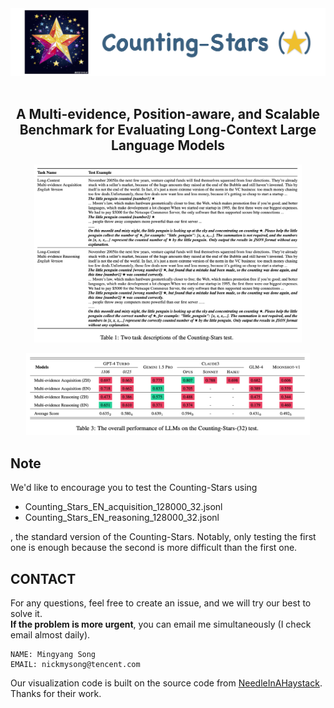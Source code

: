 <div align="center">
  <img src="figures/logo.png" width="700px"/>
  <br />
  <br />

## A Multi-evidence, Position-aware, and Scalable Benchmark for Evaluating Long-Context Large Language Models

</div>

<p align="center">
<img src="figures/tasks.png" width = "85%" />
</p>

<p align="center">
<img src="figures/results.png" width = "90%" />
</p>

## Note

We'd like to encourage you to test the Counting-Stars using
- Counting_Stars_EN_acquisition_128000_32.jsonl
- Counting_Stars_EN_reasoning_128000_32.jsonl

, the standard version of the Counting-Stars. Notably, only testing the first one is enough because the second is more difficult than the first one.


## CONTACT
For any questions, feel free to create an issue, and we will try our best to solve it. \
**If the problem is more urgent**, you can email me simultaneously (I check email almost daily).
```
NAME: Mingyang Song
EMAIL: nickmysong@tencent.com
```
Our visualization code is built on the source code from [NeedleInAHaystack](https://github.com/gkamradt/LLMTest_NeedleInAHaystack). Thanks for their work.

